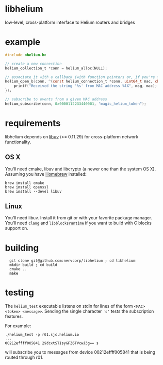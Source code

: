 libhelium
=========

low-level, cross-platform interface to Helium routers and bridges

example
=======

```c
#include <helium.h>

// create a new connection
helium_collection_t *conn = helium_alloc(NULL);

// associate it with a callback (with function pointers or, if you're fancy C/C++ lambdas)
helium_open_b(conn, ^(const helium_connection_t *conn, uint64_t mac, char *msg, size_t n) {
    printf("Received the string '%s' from MAC address %lX", msg, mac);
});

// subscribe to events from a given MAC address
helium_subscribe(conn, 0x0000112233440001, "magic_helium_token");
```

requirements
============

libhelium depends on [libuv](https://github.com/joyent/libuv) (>= 0.11.29) for cross-platform network functionality.


## OS X

You'll need cmake, libuv and libcrypto (a newer one than the system OS X). Assuming you have [Homebrew](http://brew.sh) installed:

```
brew install cmake
brew install openssl
brew install --devel libuv
```

## Linux

You'll need libuv. Install it from git or with your favorite package manager. You'll need `clang` and [`libblocksruntime`](http://mackyle.github.io/blocksruntime/) if you want to build with C blocks support on.

building
========

```
  git clone git@github.com:nervcorp/libhelium ; cd libhelium
  mkdir build ; cd build
  cmake ..
  make
```

testing
=======

The `helium_test` executable listens on stdin for lines of the form `<MAC> <token> <message>`. Sending the single character `'s'` tests the subscription features.

For example:

```
./helium_test -p r01.sjc.helium.io
...
00212effff005841 29dcxtSTIsyGFZ6TVcwJ3g== s
```

will subscribe you to messages from device 00212effff005841 that is being routed through r01.
